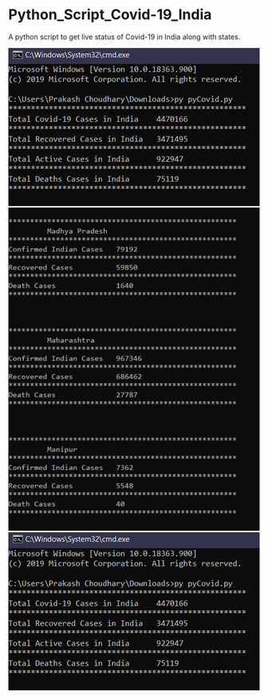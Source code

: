 # Python_Script_Covid-19_India
A python script to get live status of Covid-19 in India along with states.

<img src="covid1.PNG" width=600>
<img src="covid2.PNG" width=600>
<img src="covid1.PNG" width=600>
